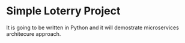 # Simple Loterry Project

It is going to be written in Python and it will demostrate microservices architecure approach. 

